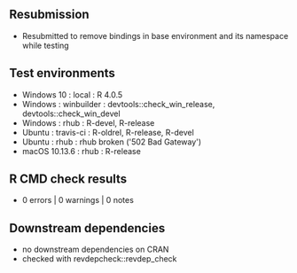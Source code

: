 ## Resubmission

- Resubmitted to remove bindings in base environment and its namespace while testing


## Test environments

- Windows 10    : local         : R 4.0.5
- Windows       : winbuilder    : devtools::check_win_release, devtools::check_win_devel
- Windows       : rhub          : R-devel, R-release
- Ubuntu        : travis-ci     : R-oldrel, R-release, R-devel
- Ubuntu        : rhub          : rhub broken ('502 Bad Gateway')
- macOS 10.13.6 : rhub          : R-release


## R CMD check results

- 0 errors | 0 warnings | 0 notes


## Downstream dependencies

- no downstream dependencies on CRAN
- checked with revdepcheck::revdep_check
